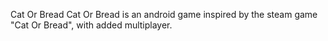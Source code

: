Cat Or Bread
Cat Or Bread is an android game inspired by the steam game "Cat Or Bread", with added multiplayer.
